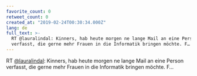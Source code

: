 ```yaml
---
favorite_count: 0
retweet_count: 0
created_at: "2019-02-24T00:30:34.000Z"
lang: de
full_text: >-
  RT @lauralindal: Kinners, hab heute morgen ne lange Mail an eine Person
  verfasst, die gerne mehr Frauen in die Informatik bringen möchte. F…
---
```


RT [@lauralindal](https://twitter.com/lauralindal): Kinners, hab heute morgen ne
lange Mail an eine Person verfasst, die gerne mehr Frauen in die Informatik
bringen möchte. F…
